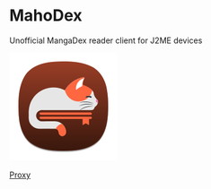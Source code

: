 # MahoDex
Unofficial MangaDex reader client for J2ME devices

![](res/d.svg)

[Proxy](https://github.com/shinovon/nnp-proxies)
